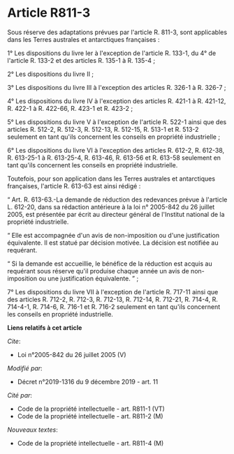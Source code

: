 # Article R811-3

Sous réserve des adaptations prévues par l'article R. 811-3, sont applicables dans les Terres australes et antarctiques
françaises :

1° Les dispositions du livre Ier à l'exception de l'article R. 133-1, du 4° de l'article R. 133-2 et des articles R. 135-1 à
R. 135-4 ;

2° Les dispositions du livre II ;

3° Les dispositions du livre III à l'exception des articles R. 326-1 à R. 326-7 ;

4° Les dispositions du livre IV à l'exception des articles R. 421-1 à R. 421-12, R. 422-1 à R. 422-66, R. 423-1 et R. 423-2 ;

5° Les dispositions du livre V à l'exception de l'article R. 522-1 ainsi que des articles R. 512-2, R. 512-3, R. 512-13, R.
512-15, R. 513-1 et R. 513-2 seulement en tant qu'ils concernent les conseils en propriété industrielle ;

6° Les dispositions du livre VI à l'exception des articles R. 612-2, R. 612-38, R. 613-25-1 à R. 613-25-4, R. 613-46, R.
613-56 et R. 613-58 seulement en tant qu'ils concernent les conseils en propriété industrielle.

Toutefois, pour son application dans les Terres australes et antarctiques françaises, l'article R. 613-63 est ainsi rédigé :

“ Art. R. 613-63.-La demande de réduction des redevances prévue à l'article L. 612-20, dans sa rédaction antérieure à la loi
n° 2005-842 du 26 juillet 2005, est présentée par écrit au directeur général de l'Institut national de la propriété
industrielle.

“ Elle est accompagnée d'un avis de non-imposition ou d'une justification équivalente. Il est statué par décision motivée. La
décision est notifiée au requérant.

“ Si la demande est accueillie, le bénéfice de la réduction est acquis au requérant sous réserve qu'il produise chaque année
un avis de non-imposition ou une justification équivalente. ” ;

7° Les dispositions du livre VII à l'exception de l'article R. 717-11 ainsi que des articles R. 712-2, R. 712-3, R. 712-13,
R. 712-14, R. 712-21, R. 714-4, R. 714-4-1, R. 714-6, R. 716-1 et R. 716-2 seulement en tant qu'ils concernent les conseils
en propriété industrielle.

**Liens relatifs à cet article**

_Cite_:

  - Loi n°2005-842 du 26 juillet 2005 (V)

_Modifié par_:

  - Décret n°2019-1316 du 9 décembre 2019 - art. 11

_Cité par_:

  - Code de la propriété intellectuelle - art. R811-1 (VT)
  - Code de la propriété intellectuelle - art. R811-2 (M)

_Nouveaux textes_:

  - Code de la propriété intellectuelle - art. R811-4 (M)
